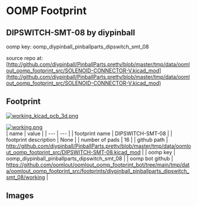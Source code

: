 # OOMP Footprint  
## DIPSWITCH-SMT-08  by diypinball  
  
oomp key: oomp_diypinball_pinballparts_dipswitch_smt_08  
  
source repo at: [http://github.com/diypinball/PinballParts.pretty/blob/master/tmp/data/oomlout_oomp_footprint_src/SOLENOID-CONNECTOR-V.kicad_mod](http://github.com/diypinball/PinballParts.pretty/blob/master/tmp/data/oomlout_oomp_footprint_src/SOLENOID-CONNECTOR-V.kicad_mod)  
## Footprint  
  
[![working_kicad_pcb_3d.png](working_kicad_pcb_3d_600.png)](working_kicad_pcb_3d.png)  
  
[![working.png](working_600.png)](working.png)  
| name | value | 
| --- | --- | 
| footprint name | DIPSWITCH-SMT-08 | 
| footprint description | None | 
| number of pads | 16 | 
| github path | http://github.com/diypinball/PinballParts.pretty/blob/master/tmp/data/oomlout_oomp_footprint_src/DIPSWITCH-SMT-08.kicad_mod | 
| oomp key | oomp_diypinball_pinballparts_dipswitch_smt_08 | 
| oomp bot github | https://github.com/oomlout/oomlout_oomp_footprint_bot/tree/main/tmp/data/oomlout_oomp_footprint_src/footprints/diypinball_pinballparts_dipswitch_smt_08/working | 
## Images  

